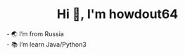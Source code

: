 <h1 align="center">Hi 👋, I'm howdout64</h1>
- 🌏 I’m from Russia <br />
- 📚 I’m learn Java/Python3 <br />
